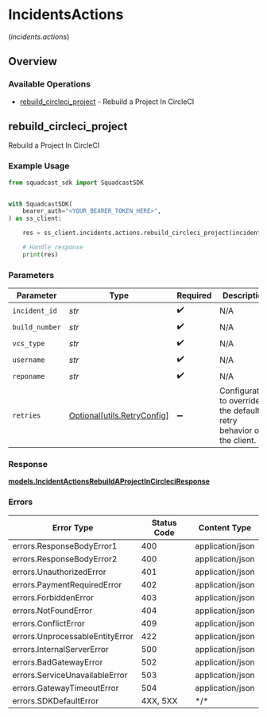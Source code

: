# IncidentsActions
(*incidents.actions*)

## Overview

### Available Operations

* [rebuild_circleci_project](#rebuild_circleci_project) - Rebuild a Project In CircleCI

## rebuild_circleci_project

Rebuild a Project In CircleCI

### Example Usage

<!-- UsageSnippet language="python" operationID="IncidentActions_rebuildAProjectInCircleci" method="post" path="/v3/incidents/{incidentID}/actions/circleci/rebuild/{buildNumber}" -->
```python
from squadcast_sdk import SquadcastSDK


with SquadcastSDK(
    bearer_auth="<YOUR_BEARER_TOKEN_HERE>",
) as ss_client:

    res = ss_client.incidents.actions.rebuild_circleci_project(incident_id="<id>", build_number="<value>", vcs_type="<value>", username="Dora.Waelchi", reponame="<value>")

    # Handle response
    print(res)

```

### Parameters

| Parameter                                                           | Type                                                                | Required                                                            | Description                                                         |
| ------------------------------------------------------------------- | ------------------------------------------------------------------- | ------------------------------------------------------------------- | ------------------------------------------------------------------- |
| `incident_id`                                                       | *str*                                                               | :heavy_check_mark:                                                  | N/A                                                                 |
| `build_number`                                                      | *str*                                                               | :heavy_check_mark:                                                  | N/A                                                                 |
| `vcs_type`                                                          | *str*                                                               | :heavy_check_mark:                                                  | N/A                                                                 |
| `username`                                                          | *str*                                                               | :heavy_check_mark:                                                  | N/A                                                                 |
| `reponame`                                                          | *str*                                                               | :heavy_check_mark:                                                  | N/A                                                                 |
| `retries`                                                           | [Optional[utils.RetryConfig]](../../models/utils/retryconfig.md)    | :heavy_minus_sign:                                                  | Configuration to override the default retry behavior of the client. |

### Response

**[models.IncidentActionsRebuildAProjectInCircleciResponse](../../models/incidentactionsrebuildaprojectincircleciresponse.md)**

### Errors

| Error Type                      | Status Code                     | Content Type                    |
| ------------------------------- | ------------------------------- | ------------------------------- |
| errors.ResponseBodyError1       | 400                             | application/json                |
| errors.ResponseBodyError2       | 400                             | application/json                |
| errors.UnauthorizedError        | 401                             | application/json                |
| errors.PaymentRequiredError     | 402                             | application/json                |
| errors.ForbiddenError           | 403                             | application/json                |
| errors.NotFoundError            | 404                             | application/json                |
| errors.ConflictError            | 409                             | application/json                |
| errors.UnprocessableEntityError | 422                             | application/json                |
| errors.InternalServerError      | 500                             | application/json                |
| errors.BadGatewayError          | 502                             | application/json                |
| errors.ServiceUnavailableError  | 503                             | application/json                |
| errors.GatewayTimeoutError      | 504                             | application/json                |
| errors.SDKDefaultError          | 4XX, 5XX                        | \*/\*                           |